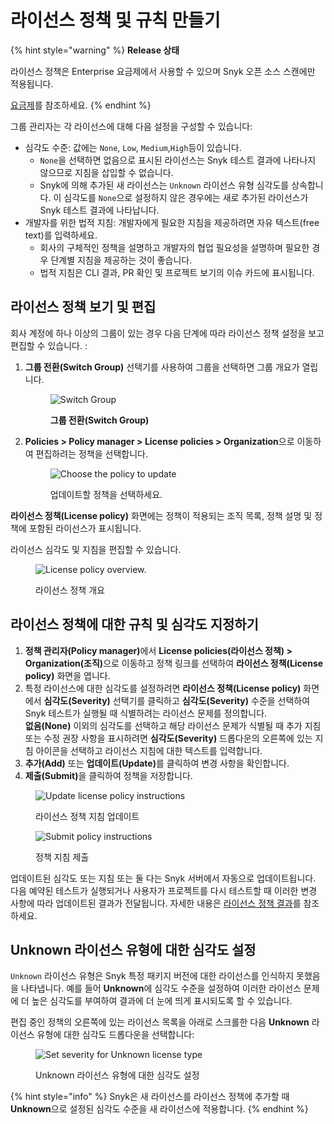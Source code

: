 # 라이선스 정책 및 규칙 만들기

{% hint style="warning" %}
**Release 상태**

라이선스 정책은 Enterprise 요금제에서 사용할 수 있으며 Snyk 오픈 소스 스캔에만 적용됩니다.

[요금제](https://snyk.io/plans)를 참조하세요.
{% endhint %}

그룹 관리자는 각 라이선스에 대해 다음 설정을 구성할 수 있습니다:

* 심각도 수준: 값에는 `None`, `Low`, `Medium`,`High`등이 있습니다.
  * `None`을 선택하면 없음으로 표시된 라이선스는 Snyk 테스트 결과에 나타나지 않으므로 지침을 삽입할 수 없습니다.
  * Snyk에 의해 추가된 새 라이선스는 `Unknown` 라이선스 유형 심각도를 상속합니다. 이 심각도를 `None`으로 설정하지 않은 경우에는 새로 추가된 라이선스가 Snyk 테스트 결과에 나타납니다.
* 개발자를 위한 법적 지침: 개발자에게 필요한 지침을 제공하려면 자유 텍스트(free text)를 입력하세요.
  * 회사의 구체적인 정책을 설명하고 개발자의 협업 필요성을 설명하며 필요한 경우 단계별 지침을 제공하는 것이 좋습니다.
  * 법적 지침은 CLI 결과, PR 확인 및 프로젝트 보기의 이슈 카드에 표시됩니다.

## 라이선스 정책 보기 및 편집

회사 계정에 하나 이상의 그룹이 있는 경우 다음 단계에 따라 라이선스 정책 설정을 보고 편집할 수 있습니다. :

1.  **그룹 전환(Switch Group)** 선택기를 사용하여 그룹을 선택하면 그룹 개요가 열립니다.

    <figure><img src="../../../.gitbook/assets/license_choose-group_19oct2022.png" alt="Switch Group"><figcaption><p><strong>그룹 전환(Switch Group)</strong> </p></figcaption></figure>
2.  **Policies > Policy manager > License policies > Organization**으로 이동하여 편집하려는 정책을 선택합니다.

    <figure><img src="../../../.gitbook/assets/policy_license_18oct2022.png" alt="Choose the policy to update"><figcaption><p>업데이트할 정책을 선택하세요.</p></figcaption></figure>

**라이선스 정책(License policy)** 화면에는 정책이 적용되는 조직 목록, 정책 설명 및 정책에 포함된 라이선스가 표시됩니다.

라이선스 심각도 및 지침을 편집할 수 있습니다.

<figure><img src="../../../.gitbook/assets/choose-org_customize_19oct2022.png" alt="License policy overview."><figcaption><p>라이선스 정책 개요</p></figcaption></figure>

## 라이선스 정책에 대한 규칙 및 심각도 지정하기

1. **정책 관리자(Policy manager)**&#xC5D0;서 **License policies(라이선스 정책) > Organization(조직)**&#xC73C;로 이동하고 정책 링크를 선택하여 **라이선스 정책(License policy)** 화면을 엽니다.
2. 특정 라이선스에 대한 심각도를 설정하려면 **라이선스 정책(License policy)** 화면에서 **심각도(Severity)** 선택기를 클릭하고 **심각도(Severity)** 수준을 선택하여 Snyk 테스트가 실행될 때 식별하려는 라이선스 문제를 정의합니다.\
   **없음(None)** 이외의 심각도를 선택하고 해당 라이선스 문제가 식별될 때 추가 지침 또는 수정 권장 사항을 표시하려면 **심각도(Severity)** 드롭다운의 오른쪽에 있는 지침 아이콘을 선택하고 라이선스 지침에 대한 텍스트를 입력합니다.
3. **추가(Add)** 또는 **업데이트(Update)**&#xB97C; 클릭하여 변경 사항을 확인합니다.
4. **제출(Submit)**&#xC744; 클릭하여 정책을 저장합니다.

<figure><img src="../../../.gitbook/assets/policy-severity-instructions-x_06oct2022 (1).png" alt="Update license policy instructions"><figcaption><p>라이선스 정책 지침 업데이트</p></figcaption></figure>

<figure><img src="../../../.gitbook/assets/policy-severity-instructions-2_06oct2022.png" alt="Submit policy instructions"><figcaption><p>정책 지침 제출</p></figcaption></figure>

업데이트된 심각도 또는 지침 또는 둘 다는 Snyk 서버에서 자동으로 업데이트됩니다. 다음 예약된 테스트가 실행되거나 사용자가 프로젝트를 다시 테스트할 때 이러한 변경 사항에 따라 업데이트된 결과가 전달됩니다. 자세한 내용은 [라이선스 정책 결과](license-policy-results.md)를 참조하세요.

## Unknown 라이선스 유형에 대한 심각도 설정

`Unknown` 라이선스 유형은 Snyk 특정 패키지 버전에 대한 라이선스를 인식하지 못했음을 나타냅니다. 예를 들어 **Unknown**에 심각도 수준을 설정하여 이러한 라이선스 문제에 더 높은 심각도를 부여하여 결과에 더 눈에 띄게 표시되도록 할 수 있습니다.

편집 중인 정책의 오른쪽에 있는 라이선스 목록을 아래로 스크롤한 다음 **Unknown** 라이선스 유형에 대한 심각도 드롭다운을 선택합니다:

<div align="left"><figure><img src="../../../.gitbook/assets/Screenshot 2023-05-12 at 10.42.12.png" alt="Set severity for Unknown license type"><figcaption><p>Unknown 라이선스 유형에 대한 심각도 설정</p></figcaption></figure></div>

{% hint style="info" %}
Snyk은 새 라이선스를 라이선스 정책에 추가할 때 **Unknown**으로 설정된 심각도 수준을 새 라이선스에 적용합니다.
{% endhint %}
